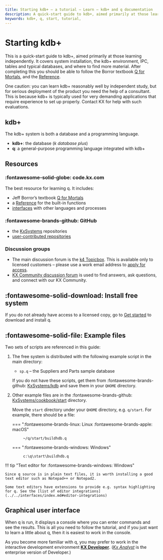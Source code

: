 ```yaml
---
title: Starting kdb+ – a tutorial – Learn – kdb+ and q documentation
description: A quick-start guide to kdb+, aimed primarily at those learning independently. It covers system installation, the kdb+ environment, IPC, tables and typical databases, and where to find more material.
keywords: kdb+, q, start, tutorial, 
---
```

# Starting kdb+

This is a quick-start guide to kdb+, aimed primarily at those learning independently. It covers system installation, the kdb+ environment, IPC, tables and typical databases, and where to find more material. After completing this you should be able to follow the Borror textbook [Q for Mortals](/q4m3/), and the [Reference](../../ref/index.md).

One caution: you can learn kdb+ reasonably well by independent study, but for serious deployment of the product you need the help of a consultant. This is because kdb+ is typically used for very demanding applications that require experience to set up properly. Contact KX for help with such evaluations.

## kdb+

The kdb+ system is both a database and a programming language.
  
-   **kdb+**: the database (_k database plus_)
-   **q**: a general-purpose programming language integrated with kdb+


## Resources

### :fontawesome-solid-globe: code.kx.com

The best resource for learning q. It includes:

-   Jeff Borror’s textbook [Q for Mortals](/q4m3/)
-   a [Reference](../../ref/index.md) for the built-in functions
-   [interfaces](../../interfaces/index.md) with other languages and processes


### :fontawesome-brands-github: GitHub

- the [KxSystems](https://github.com/KxSystems) repositories
- [user-contributed repositories](https://github.com/kxcontrib)

<!--
### Other material

Several background articles and links can be found in the [Archive](../archive.md). For example, the Thalesians’ [Knowledge Base kdb](http://www.thalesians.com/finance/index.php/Knowledge_Base/Databases/Kdb) has a good overview.
-->

### Discussion groups

-   The main discussion forum is the [k4 Topicbox](https://k4.topicbox.com/groups/k4). This is available only to licensed customers – please use a work email address to [apply for access](https://k4.topicbox.com/groups/k4?subscription_form=e1ca20f8-95f6-11e8-8090-9973fa3f0106).
-   [KX Community discussion forum](https://learninghub.kx.com/forums/) is used to find answers, ask questions, and connect with our KX Community.


## :fontawesome-solid-download: Install free system

If you do not already have access to a licensed copy, go to [Get started](../index.md) to download and install q.


## :fontawesome-solid-file: Example files

Two sets of scripts are referenced in this guide:

1. The free system is distributed with the following example script in the main directory:

    -   `sp.q` – the Suppliers and Parts sample database

    If you do not have these scripts, get them from 
    :fontawesome-brands-github: [KxSystems/kdb](https://github.com/KxSystems/kdb) 
    and save them in your `QHOME` directory.

2. Other example files are in the :fontawesome-brands-github: [KxSystems/cookbook/start](https://github.com/KxSystems/cookbook/tree/master/start) directory. 

    Move the `start` directory under your `QHOME` directory, e.g. `q/start`. For example, there should be a file:

    === ":fontawesome-brands-linux: Linux :fontawesome-brands-apple: macOS"

            ~/q/start/buildhdb.q
    
    === ":fontawesome-brands-windows: Windows"

            c:\q\start\buildhdb.q


!!! tip "Text editor for :fontawesome-brands-windows: Windows"

    Since q source is in plain text files, it is worth installing a good text editor such as Notepad++ or Notepad2.

    Some text editors have extensions to provide e.g. syntax highlighting for q. See the [list of editor integrations](../../interfaces/index.md#editor-integrations)


## Graphical user interface

When q is run, it displays a console where you can enter commands and see the results. This is all you need to follow the tutorial, and if you just want to learn a little about q, then it is easiest to work in the console.

As you become more familiar with q, you may prefer to work in the interactive development environment [**KX Developer**](/developer/). ([_Kx Analyst_](/analyst/) is the enterprise version of Developer.)

